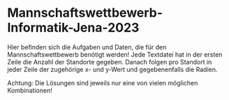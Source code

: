 # Mannschaftswettbewerb-Informatik-Jena-2023

Hier befinden sich die Aufgaben und Daten, die für den Mannschaftswettbewerb benötigt werden!
Jede Textdatei hat in der ersten Zeile die Anzahl der Standorte gegeben. Danach folgen pro Standort in jeder Zeile der zugehörige x- und y-Wert und gegebenenfalls die Radien.

Achtung: Die Lösungen sind jeweils nur eine von vielen möglichen Kombinationen! 
